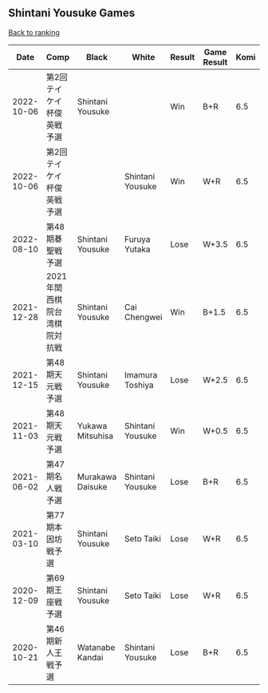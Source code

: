 ## Shintani Yousuke Games

[Back to ranking](../../index.md)




| **Date** | **Comp** | **Black** | **White** | **Result** | **Game Result** | **Komi** | **Rating** | **Diff** | 
| --- | --- | --- | --- | --- | --- | --- | --- | --- |
| 2022-10-06 | 第2回テイケイ杯俊英戦予選 | Shintani Yousuke |  | Win | B+R | 6.5 | 2663 | 0 | 
| 2022-10-06 | 第2回テイケイ杯俊英戦予選 |  | Shintani Yousuke | Win | W+R | 6.5 | 2663 | -61 | 
| 2022-08-10 | 第48期碁聖戦予選 | Shintani Yousuke | Furuya Yutaka | Lose | W+3.5 | 6.5 | 2724 | 0 | 
| 2021-12-28 | 2021年関西棋院台湾棋院対抗戦 | Shintani Yousuke | Cai Chengwei | Win | B+1.5 | 6.5 | 2724 | 395 | 
| 2021-12-15 | 第48期天元戦予選 | Shintani Yousuke | Imamura Toshiya | Lose | W+2.5 | 6.5 | 2329 | -247 | 
| 2021-11-03 | 第48期天元戦予選 | Yukawa Mitsuhisa | Shintani Yousuke | Win | W+0.5 | 6.5 | 2576 | 141 | 
| 2021-06-02 | 第47期名人戦予選 | Murakawa Daisuke | Shintani Yousuke | Lose | B+R | 6.5 | 2435 | 0 | 
| 2021-03-10 | 第77期本因坊戦予選 | Shintani Yousuke | Seto Taiki | Lose | W+R | 6.5 | 2435 | 0 | 
| 2020-12-09 | 第69期王座戦予選 | Shintani Yousuke | Seto Taiki | Lose | W+R | 6.5 | 2435 | 0 | 
| 2020-10-21 | 第46期新人王戦予選 | Watanabe Kandai | Shintani Yousuke | Lose | B+R | 6.5 | 2435 | missing |





